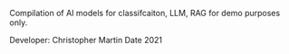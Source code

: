 Compilation of AI models for classifcaiton, LLM, RAG for demo purposes only.

Developer: Christopher Martin
Date 2021

